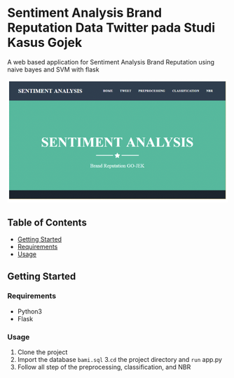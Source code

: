 # Sentiment Analysis Brand Reputation Data Twitter pada Studi Kasus Gojek

A web based application for Sentiment Analysis Brand Reputation using naive bayes and SVM with flask 

![alt text](https://github.com/orianisihaloho/Sentiment-Analysis-Brand-Reputation-Data-Twitter-pada-Studi-Kasus-Gojek/blob/master/SABRDTpSKG.png?raw=true)

## Table of Contents
* [Getting Started](#getting-started)
* [Requirements](#requirements)
* [Usage](#usage)

## Getting Started
### Requirements
* Python3
* Flask

### Usage
1. Clone the project
2. Import the database `bami.sql`
3.`cd` the project directory and `run` app.py
4. Follow all step of the preprocessing, classification, and NBR

